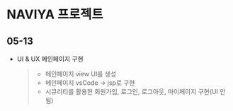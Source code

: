 # NAVIYA 프로젝트
## 05-13
 * UI & UX 메인페이지 구현
 	> - 메인페이지 view UI를 생성
 	> - 메인페이지 vsCode -> jsp로 구현
 	> - 시큐리티를 활용한 회원가입, 로그인, 로그아웃, 마이페이지 구현(UI 안됨)

 	<!--
			$("input").prop("readonly",true)
			
			
			$(document).on("click",".btn_update",function(){
				let pass = $("#password").val()
				if(pass == "") {
					alert("수정하려면 비밀번호를 입력한 후 \n"
							+"다시 수정하기 버튼을 클릭하세요")
					// $("div.password").css("display","block")
					$("#password").prop("readonly",false)
					$("#password").focus()
					return false
				}
				 -->
